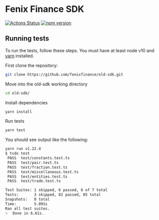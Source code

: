 # Fenix Finance SDK

[![Actions Status](https://github.com/fenixfinance/old-sdk/actions/workflows/publish.yml/badge.svg)](https://github.com/fenixfinance/old-sdk)
[![npm version](https://img.shields.io/npm/v/@fenix.finance/sdk/latest.svg)](https://www.npmjs.com/package/@fenix.finance/sdk/v/latest)

## Running tests

To run the tests, follow these steps. You must have at least node v10 and [yarn](https://yarnpkg.com/) installed.

First clone the repository:

```sh
git clone https://github.com/fenixfinance/old-sdk.git
```

Move into the old-sdk working directory

```sh
cd old-sdk/
```

Install dependencies

```sh
yarn install
```

Run tests

```sh
yarn test
```

You should see output like the following:

```sh
yarn run v1.22.4
$ tsdx test
 PASS  test/constants.test.ts
 PASS  test/pair.test.ts
 PASS  test/fraction.test.ts
 PASS  test/miscellaneous.test.ts
 PASS  test/entities.test.ts
 PASS  test/trade.test.ts

Test Suites: 1 skipped, 6 passed, 6 of 7 total
Tests:       3 skipped, 82 passed, 85 total
Snapshots:   0 total
Time:        5.091s
Ran all test suites.
✨  Done in 6.61s.
```
